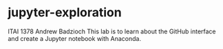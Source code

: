 # jupyter-exploration
ITAI 1378
Andrew Badzioch
This lab is to learn about the GitHub interface and create a Jupyter notebook with Anaconda.
